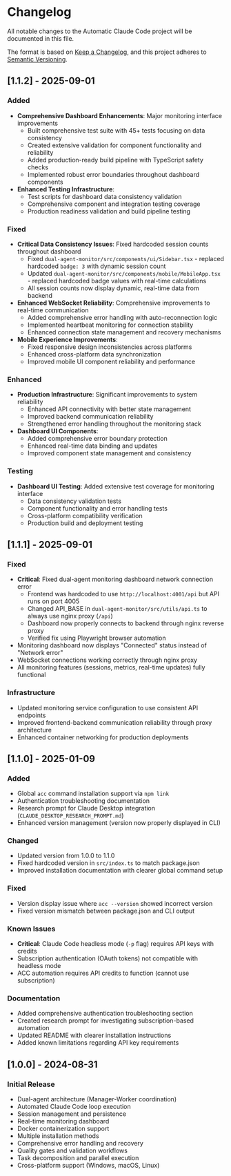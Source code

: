 # Changelog

All notable changes to the Automatic Claude Code project will be documented in this file.

The format is based on [Keep a Changelog](https://keepachangelog.com/en/1.0.0/),
and this project adheres to [Semantic Versioning](https://semver.org/spec/v2.0.0.html).

## [1.1.2] - 2025-09-01

### Added
- **Comprehensive Dashboard Enhancements**: Major monitoring interface improvements
  - Built comprehensive test suite with 45+ tests focusing on data consistency
  - Created extensive validation for component functionality and reliability
  - Added production-ready build pipeline with TypeScript safety checks
  - Implemented robust error boundaries throughout dashboard components
- **Enhanced Testing Infrastructure**: 
  - Test scripts for dashboard data consistency validation
  - Comprehensive component and integration testing coverage
  - Production readiness validation and build pipeline testing

### Fixed
- **Critical Data Consistency Issues**: Fixed hardcoded session counts throughout dashboard
  - Fixed `dual-agent-monitor/src/components/ui/Sidebar.tsx` - replaced hardcoded `badge: 3` with dynamic session count
  - Updated `dual-agent-monitor/src/components/mobile/MobileApp.tsx` - replaced hardcoded badge values with real-time calculations
  - All session counts now display dynamic, real-time data from backend
- **Enhanced WebSocket Reliability**: Comprehensive improvements to real-time communication
  - Added comprehensive error handling with auto-reconnection logic
  - Implemented heartbeat monitoring for connection stability
  - Enhanced connection state management and recovery mechanisms
- **Mobile Experience Improvements**: 
  - Fixed responsive design inconsistencies across platforms
  - Enhanced cross-platform data synchronization
  - Improved mobile UI component reliability and performance

### Enhanced
- **Production Infrastructure**: Significant improvements to system reliability
  - Enhanced API connectivity with better state management
  - Improved backend communication reliability
  - Strengthened error handling throughout the monitoring stack
- **Dashboard UI Components**: 
  - Added comprehensive error boundary protection
  - Enhanced real-time data binding and updates
  - Improved component state management and consistency

### Testing
- **Dashboard UI Testing**: Added extensive test coverage for monitoring interface
  - Data consistency validation tests
  - Component functionality and error handling tests  
  - Cross-platform compatibility verification
  - Production build and deployment testing

## [1.1.1] - 2025-09-01

### Fixed
- **Critical**: Fixed dual-agent monitoring dashboard network connection error
  - Frontend was hardcoded to use `http://localhost:4001/api` but API runs on port 4005
  - Changed API_BASE in `dual-agent-monitor/src/utils/api.ts` to always use nginx proxy (`/api`)
  - Dashboard now properly connects to backend through nginx reverse proxy
  - Verified fix using Playwright browser automation
- Monitoring dashboard now displays "Connected" status instead of "Network error"
- WebSocket connections working correctly through nginx proxy
- All monitoring features (sessions, metrics, real-time updates) fully functional

### Infrastructure
- Updated monitoring service configuration to use consistent API endpoints
- Improved frontend-backend communication reliability through proxy architecture
- Enhanced container networking for production deployments

## [1.1.0] - 2025-01-09

### Added
- Global `acc` command installation support via `npm link`
- Authentication troubleshooting documentation
- Research prompt for Claude Desktop integration (`CLAUDE_DESKTOP_RESEARCH_PROMPT.md`)
- Enhanced version management (version now properly displayed in CLI)

### Changed
- Updated version from 1.0.0 to 1.1.0
- Fixed hardcoded version in `src/index.ts` to match package.json
- Improved installation documentation with clearer global command setup

### Fixed
- Version display issue where `acc --version` showed incorrect version
- Fixed version mismatch between package.json and CLI output

### Known Issues
- **Critical**: Claude Code headless mode (`-p` flag) requires API keys with credits
- Subscription authentication (OAuth tokens) not compatible with headless mode
- ACC automation requires API credits to function (cannot use subscription)

### Documentation
- Added comprehensive authentication troubleshooting section
- Created research prompt for investigating subscription-based automation
- Updated README with clearer installation instructions
- Added known limitations regarding API key requirements

## [1.0.0] - 2024-08-31

### Initial Release
- Dual-agent architecture (Manager-Worker coordination)
- Automated Claude Code loop execution
- Session management and persistence
- Real-time monitoring dashboard
- Docker containerization support
- Multiple installation methods
- Comprehensive error handling and recovery
- Quality gates and validation workflows
- Task decomposition and parallel execution
- Cross-platform support (Windows, macOS, Linux)